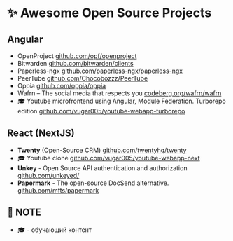 # :sparkles: Awesome Open Source Projects

## Angular 

- OpenProject [github.com/opf/openproject](https://github.com/opf/openproject)
- Bitwarden [github.com/bitwarden/clients](https://github.com/bitwarden/clients)
- Paperless-ngx [github.com/paperless-ngx/paperless-ngx](https://github.com/paperless-ngx/paperless-ngx)
- PeerTube [github.com/Chocobozzz/PeerTube](https://github.com/Chocobozzz/PeerTube)
- Oppia [github.com/oppia/oppia](https://github.com/oppia/oppia)
- Wafrn – The social media that respects you [codeberg.org/wafrn/wafrn](https://codeberg.org/wafrn/wafrn)
- :mortar_board: Youtube microfrontend using Angular, Module Federation. Turborepo edition [github.com/vugar005/youtube-webapp-turborepo](https://github.com/vugar005/youtube-webapp-turborepo)

## React (NextJS)

- **Twenty** (Open-Source CRM) [github.com/twentyhq/twenty](https://github.com/twentyhq/twenty)
- :mortar_board: Youtube clone [github.com/vugar005/youtube-webapp-next](https://github.com/vugar005/youtube-webapp-next)
- **Unkey** - Open Source API authentication and authorization [github.com/unkeyed/](https://github.com/unkeyed/unkey)
- **Papermark** - The open-source DocSend alternative. [github.com/mfts/papermark](https://github.com/mfts/papermark)

## :construction: NOTE
- :mortar_board: - обучающий контент
